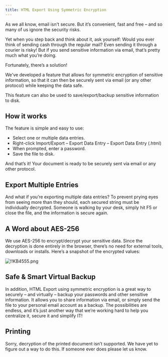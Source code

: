 ```yaml
---
title: HTML Export Using Symmetric Encryption
---
```

As we all know, email isn't secure. But it’s convenient, fast and free – and so many of us ignore the security risks.  

Yet when you step back and think about it, ask yourself: Would you ever think of sending cash through the regular mail? Even sending it through a courier is risky! But if you send sensitive information via email, that’s pretty much what you’re doing.  

Fortunately, there’s a solution!  

We've developed a feature that allows for symmetric encryption of sensitive information, so that it can then be securely sent via email (or any other protocol) while keeping the data safe.  

This feature can also be used to save/export/backup sensitive information to disk.  

## How it works

The feature is simple and easy to use:  

* Select one or multiple data entries.  
* Right-click Import/Export – Export Data Entry – Export Data Entry (.html)  
* When prompted, enter a password.  
* Save the file to disk.  

And that’s it! Your document is ready to be securely sent via email or any other protocol.  

## Export Multiple Entries

And what if you’re exporting multiple data entries? To prevent prying eyes from seeing more than they should, each secured string must be individually decrypted. Someone is walking by your desk, simply hit F5 or close the file, and the information is secure again.  

## A Word about AES-256

We use AES-256 to encrypt/decrypt your sensitive data. Since the decryption is done entirely in the browser, there’s no need for external tools, downloads or installs. Here’s a snapshot of the encrypted values:  

![!!KB4555.png](/img/en/kb/KB4555.png)

## Safe & Smart Virtual Backup

In addition, HTML Export using symmetric encryption is a great way to securely – and virtually – backup your passwords and other sensitive information. It allows you to share information via email, or simply send the file to your personal email account as a backup. The possibilities are endless, and it’s just another way that we’re working hard to help you centralize it, secure it and simplify IT!

## Printing

Sorry, decryption of the printed document isn’t supported. We have yet to figure out a way to do this. If someone ever does please let us know.
